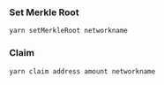 ### Set Merkle Root

`yarn setMerkleRoot networkname `

### Claim

`yarn claim address amount networkname`
